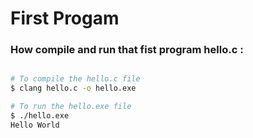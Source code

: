 # First Progam

### How compile and run that fist program hello.c : 

```Bash

# To compile the hello.c file
$ clang hello.c -o hello.exe

# To run the hello.exe file
$ ./hello.exe
Hello World 

```